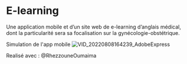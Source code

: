# E-learning
Une application mobile et d’un site web de e-learning d’anglais médical, dont la particularité sera sa focalisation sur la gynécologie-obstétrique.

Simulation de l'app mobile
![VID_20220808164239_AdobeExpress](https://user-images.githubusercontent.com/83376265/183468660-97a1eb79-d74a-42b5-a942-c37b3e23c204.gif)

Realisé avec :
@RhezzouneOumaima
